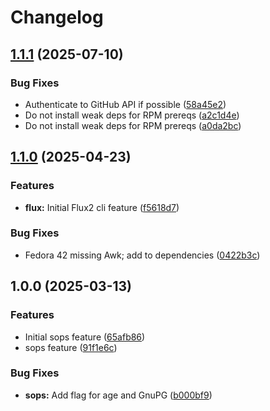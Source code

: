# Changelog

## [1.1.1](https://github.com/memes/devcontainers-features/compare/sops-v1.1.0...sops-v1.1.1) (2025-07-10)


### Bug Fixes

* Authenticate to GitHub API if possible ([58a45e2](https://github.com/memes/devcontainers-features/commit/58a45e2200f2a4a646a21063e32d795ac2a644ed))
* Do not install weak deps for RPM prereqs ([a2c1d4e](https://github.com/memes/devcontainers-features/commit/a2c1d4ef089efc91bfac679c8dd8095548ea5c9f))
* Do not install weak deps for RPM prereqs ([a0da2bc](https://github.com/memes/devcontainers-features/commit/a0da2bc6b37690fa0392b79f32f4641b1cb9b82c))

## [1.1.0](https://github.com/memes/devcontainers-features/compare/sops-v1.0.0...sops-v1.1.0) (2025-04-23)


### Features

* **flux:** Initial Flux2 cli feature ([f5618d7](https://github.com/memes/devcontainers-features/commit/f5618d738e5d21d24d23bd33f1f5f547ed4811c4))


### Bug Fixes

* Fedora 42 missing Awk; add to dependencies ([0422b3c](https://github.com/memes/devcontainers-features/commit/0422b3c96c1235193be9571afb01395eba6f544c))

## 1.0.0 (2025-03-13)


### Features

* Initial sops feature ([65afb86](https://github.com/memes/devcontainers-features/commit/65afb868e9905a3223ef159d5ccd19e2c4ee1c42))
* sops feature ([91f1e6c](https://github.com/memes/devcontainers-features/commit/91f1e6c7fde8f98b35a47ff5035aa2c874f8ff4a))


### Bug Fixes

* **sops:** Add flag for age and GnuPG ([b000bf9](https://github.com/memes/devcontainers-features/commit/b000bf9235dbeac2c0c8cf5b27bff5c533f8a714))
